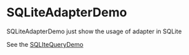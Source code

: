 # SQLiteAdapterDemo

SQLiteAdapterDemo just show the usage of adapter in SQLite

See the [SQLIteQueryDemo](https://github.com/InnoFang/Android-Code-Demos/tree/master/SQLIteQueryDemo)
